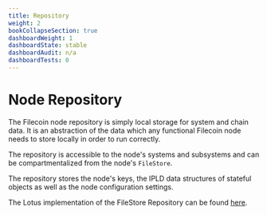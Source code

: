 ```yaml
---
title: Repository
weight: 2
bookCollapseSection: true
dashboardWeight: 1
dashboardState: stable
dashboardAudit: n/a
dashboardTests: 0
---
```


# Node Repository

The Filecoin node repository is simply local storage for system and chain data. It is an abstraction of the data which any functional Filecoin node needs to store locally in order to run correctly.

The repository is accessible to the node's systems and subsystems and can be compartmentalized from the node's `FileStore`.

The repository stores the node's keys, the IPLD data structures of stateful objects as well as the node configuration settings.

The Lotus implementation of the FileStore Repository can be found [here](https://github.com/filecoin-project/lotus/blob/master/node/repo/fsrepo.go).